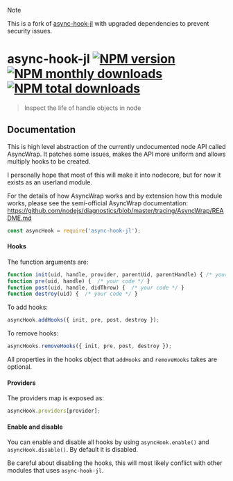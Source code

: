 > [!NOTE]  
> This is a fork of [async-hook-jl](https://github.com/Jeff-Lewis/async-hook-jl) with upgraded dependencies to prevent security issues.

# async-hook-jl [![NPM version](https://img.shields.io/npm/v/%40regie-engineering/async-hook-jl.svg?style=flat)](https://www.npmjs.com/package/%40regie-engineering/async-hook-jl) [![NPM monthly downloads](https://img.shields.io/npm/dm/%40regie-engineering/async-hook-jl.svg?style=flat)](https://npmjs.org/package/%40regie-engineering/async-hook-jl) [![NPM total downloads](https://img.shields.io/npm/dt/%40regie-engineering/async-hook-jl.svg?style=flat)](https://npmjs.org/package/%40regie-engineering/async-hook-jl)

> Inspect the life of handle objects in node

## Documentation

This is high level abstraction of the currently undocumented node API called
AsyncWrap. It patches some issues, makes the API more uniform and allows multiply
hooks to be created.

I personally hope that most of this will make it into nodecore, but for now
it exists as an userland module.

For the details of how AsyncWrap works and by extension how this module works,
please see the semi-official AsyncWrap documentation:
https://github.com/nodejs/diagnostics/blob/master/tracing/AsyncWrap/README.md

```javascript
const asyncHook = require('async-hook-jl');
```

#### Hooks

The function arguments are:

```javascript
function init(uid, handle, provider, parentUid, parentHandle) { /* your code */ }
function pre(uid, handle) {  /* your code */ }
function post(uid, handle, didThrow) {  /* your code */ }
function destroy(uid) {  /* your code */ }
```

To add hooks:

```javascript
asyncHook.addHooks({ init, pre, post, destroy });
```

To remove hooks:

```javascript
asyncHooks.removeHooks({ init, pre, post, destroy });
```

All properties in the hooks object that `addHooks` and `removeHooks` takes are
optional.

#### Providers

The providers map is exposed as:

```javascript
asyncHook.providers[provider];
```

#### Enable and disable

You can enable and disable all hooks by using `asyncHook.enable()` and
`asyncHook.disable()`. By default it is disabled.

Be careful about disabling the hooks, this will most likely conflict with other
modules that uses `async-hook-jl`.
